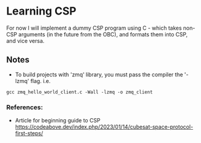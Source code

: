 # Learning CSP

For now I will implement a dummy CSP program using C - which takes non-CSP arguments (in the future from the OBC), and formats them into CSP, and vice versa. 


## Notes

- To build projects with 'zmq' library, you must pass the compiler the '-lzmq' flag. i.e. 
  
```@bash
gcc zmq_hello_world_client.c -Wall -lzmq -o zmq_client
```


### References:

- Article for beginning guide to CSP 
https://codeabove.dev/index.php/2023/01/14/cubesat-space-protocol-first-steps/
